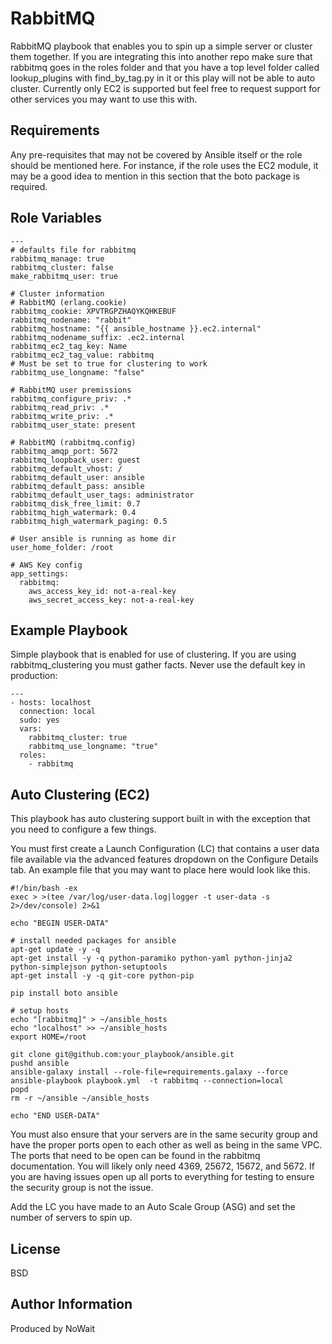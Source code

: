 RabbitMQ
=========

RabbitMQ playbook that enables you to spin up a simple server or cluster them together. If you are integrating this into another repo make sure that rabbitmq goes in the roles folder and that you have a top level folder called lookup_plugins with find_by_tag.py in it or this play will not be able to auto cluster. Currently only EC2 is supported but feel free to request support for other services you may want to use this with.

Requirements
------------

Any pre-requisites that may not be covered by Ansible itself or the role should be mentioned here. For instance, if the role uses the EC2 module, it may be a good idea to mention in this section that the boto package is required.

Role Variables
--------------

    ---
    # defaults file for rabbitmq
    rabbitmq_manage: true
    rabbitmq_cluster: false
    make_rabbitmq_user: true

    # Cluster information
    # RabbitMQ (erlang.cookie)
    rabbitmq_cookie: XPVTRGPZHAQYKQHKEBUF
    rabbitmq_nodename: "rabbit"
    rabbitmq_hostname: "{{ ansible_hostname }}.ec2.internal"
    rabbitmq_nodename_suffix: .ec2.internal
    rabbitmq_ec2_tag_key: Name
    rabbitmq_ec2_tag_value: rabbitmq
    # Must be set to true for clustering to work
    rabbitmq_use_longname: "false"

    # RabbitMQ user premissions
    rabbitmq_configure_priv: .*
    rabbitmq_read_priv: .*
    rabbitmq_write_priv: .*
    rabbitmq_user_state: present

    # RabbitMQ (rabbitmq.config)
    rabbitmq_amqp_port: 5672
    rabbitmq_loopback_user: guest
    rabbitmq_default_vhost: /
    rabbitmq_default_user: ansible
    rabbitmq_default_pass: ansible
    rabbitmq_default_user_tags: administrator
    rabbitmq_disk_free_limit: 0.7
    rabbitmq_high_watermark: 0.4
    rabbitmq_high_watermark_paging: 0.5

    # User ansible is running as home dir
    user_home_folder: /root

    # AWS Key config
    app_settings:
      rabbitmq:
        aws_access_key_id: not-a-real-key
        aws_secret_access_key: not-a-real-key



Example Playbook
----------------

Simple playbook that is enabled for use of clustering. If you are using rabbitmq_clustering you must gather facts. Never use the default key in production:

    ---
    - hosts: localhost
      connection: local
      sudo: yes
      vars:
        rabbitmq_cluster: true
        rabbitmq_use_longname: "true"
      roles:
        - rabbitmq

Auto Clustering (EC2)
---------------------

This playbook has auto clustering support built in with the exception that you need to configure a few things.

You must first create a Launch Configuration (LC) that contains a user data file available via the advanced features dropdown on the Configure Details tab. An example file that you may want to place here would look like this.

    #!/bin/bash -ex
    exec > >(tee /var/log/user-data.log|logger -t user-data -s 2>/dev/console) 2>&1
    
    echo "BEGIN USER-DATA"
    
    # install needed packages for ansible
    apt-get update -y -q
    apt-get install -y -q python-paramiko python-yaml python-jinja2 python-simplejson python-setuptools
    apt-get install -y -q git-core python-pip
    
    pip install boto ansible
    
    # setup hosts
    echo "[rabbitmq]" > ~/ansible_hosts
    echo "localhost" >> ~/ansible_hosts
    export HOME=/root
    
    git clone git@github.com:your_playbook/ansible.git
    pushd ansible
    ansible-galaxy install --role-file=requirements.galaxy --force
    ansible-playbook playbook.yml  -t rabbitmq --connection=local
    popd
    rm -r ~/ansible ~/ansible_hosts
    
    echo "END USER-DATA"

You must also ensure that your servers are in the same security group and have the proper ports open to each other as well as being in the same VPC. The ports that need to be open can be found in the rabbitmq documentation. You will likely only need 4369, 25672, 15672, and 5672. If you are having issues open up all ports to everything for testing to ensure the security group is not the issue.

Add the LC you have made to an Auto Scale Group (ASG) and set the number of servers to spin up.

License
-------

BSD

Author Information
------------------

Produced by NoWait
